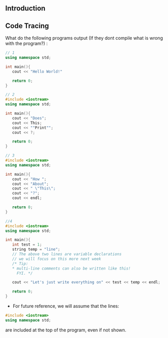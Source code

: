 Introduction
------------


Code Tracing
------------

What do the following programs output 
(If they dont compile what is wrong with the program?) :


```c++
// 1
using namespace std;

int main(){
   cout << "Hello World!"

   return 0;
}

// 2
#include <iostream>
using namespace std;

int main(){
   cout << "Does"; 
   cout << This;
   cout << ""Print"";
   cout << ?;

   return 0;
}

// 3
#include <iostream>
using namespace std;

int main(){
   cout << "How ";
   cout << "About";
   cout << " \"This\";
   cout << "?";
   cout << endl;

   return 0;
}

//4
#include <iostream>
using namespace std;

int main(){
   int test = 1;
   string temp = "line";
   // The above two lines are variable declarations
   // we will focus on this more next week
   /* Tip:
   * multi-line comments can also be written like this!
     FYI. */

   cout << "Let's just write everything on" << test << temp << endl;

   return 0;
}

```

* For future reference, we will assume that the lines:

```c++
#include <iostream>
using namespace std;
```
are included at the top of the program, even if not shown.

